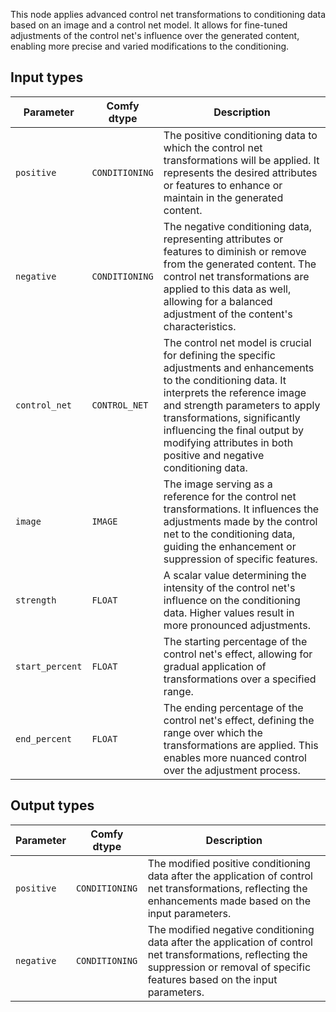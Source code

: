 This node applies advanced control net transformations to conditioning data based on an image and a control net model. It allows for fine-tuned adjustments of the control net's influence over the generated content, enabling more precise and varied modifications to the conditioning.

## Input types

| Parameter | Comfy dtype | Description |
|-----------|-------------|-------------|
| `positive` | `CONDITIONING` | The positive conditioning data to which the control net transformations will be applied. It represents the desired attributes or features to enhance or maintain in the generated content. |
| `negative` | `CONDITIONING` | The negative conditioning data, representing attributes or features to diminish or remove from the generated content. The control net transformations are applied to this data as well, allowing for a balanced adjustment of the content's characteristics. |
| `control_net` | `CONTROL_NET` | The control net model is crucial for defining the specific adjustments and enhancements to the conditioning data. It interprets the reference image and strength parameters to apply transformations, significantly influencing the final output by modifying attributes in both positive and negative conditioning data. |
| `image` | `IMAGE` | The image serving as a reference for the control net transformations. It influences the adjustments made by the control net to the conditioning data, guiding the enhancement or suppression of specific features. |
| `strength` | `FLOAT` | A scalar value determining the intensity of the control net's influence on the conditioning data. Higher values result in more pronounced adjustments. |
| `start_percent` | `FLOAT` | The starting percentage of the control net's effect, allowing for gradual application of transformations over a specified range. |
| `end_percent` | `FLOAT` | The ending percentage of the control net's effect, defining the range over which the transformations are applied. This enables more nuanced control over the adjustment process. |

## Output types

| Parameter | Comfy dtype | Description |
|-----------|-------------|-------------|
| `positive` | `CONDITIONING` | The modified positive conditioning data after the application of control net transformations, reflecting the enhancements made based on the input parameters. |
| `negative` | `CONDITIONING` | The modified negative conditioning data after the application of control net transformations, reflecting the suppression or removal of specific features based on the input parameters. |